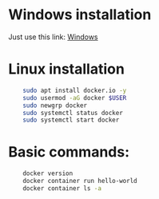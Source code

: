# Windows installation

Just use this link:
[Windows](https://download.docker.com/win/stable/Docker%20for%20Windows%20Installer.exe)

# Linux installation

```sh
    sudo apt install docker.io -y
    sudo usermod -aG docker $USER
    sudo newgrp docker
    sudo systemctl status docker
    sudo systemctl start docker
```

# Basic commands:

```sh
    docker version
    docker container run hello-world
    docker container ls -a
```